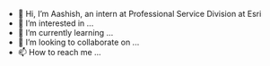- 👋 Hi, I’m Aashish, an intern at Professional Service Division at Esri
- 👀 I’m interested in ...
- 🌱 I’m currently learning ...
- 💞️ I’m looking to collaborate on ...
- 📫 How to reach me ...

<!---
aashish-esri/aashish-esri is a ✨ special ✨ repository because its `README.md` (this file) appears on your GitHub profile.
You can click the Preview link to take a look at your changes.
--->
